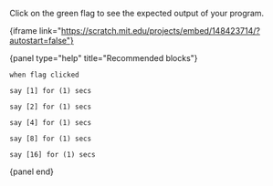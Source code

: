 Click on the green flag to see the expected output of your program.

{iframe link="https://scratch.mit.edu/projects/embed/148423714/?autostart=false"}

{panel type="help" title="Recommended blocks"}

```scratch:split:random
when flag clicked

say [1] for (1) secs

say [2] for (1) secs

say [4] for (1) secs

say [8] for (1) secs

say [16] for (1) secs
```

{panel end}
